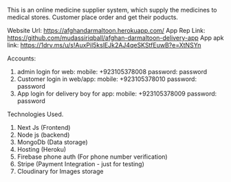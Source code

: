 This is an online medicine supplier system, which supply the medicines to medical stores.
Customer place order and get their poducts.

Website Url: https://afghandarmaltoon.herokuapp.com/
App Rep Link: https://github.com/mudassiriqball/afghan-darmaltoon-delivery-app
App apk link: https://1drv.ms/u/s!AuxPil5kslEJk2AJ4qeSKStfEuwB?e=XtNSYn

Accounts:
1) admin login for web: 
  mobile:  +923105378008
  password: password
2) Customer login in web/app:
  mobile:  +923105378010
  password: password
3) App login for delivery boy for app:
  mobile:  +923105378009
  password: password

Technologies Used.
1) Next Js (Frontend)
2) Node js (backend)
3) MongoDb (Data storage)
4) Hosting (Heroku)
5) Firebase phone auth (For phone number verification)
6) Stripe (Payment Integration - just for testing)
7) Cloudinary for Images storage
